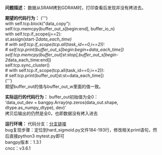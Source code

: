 **问题描述：**
数据从SRAM拷到GDRAM时，打印查看后发现并没有拷进去。

**期望的代码行为：**
(''')\
            with self.tcp.block("data_copy"):\
                self.tcp.memcpy(buffer_out_s[begin:end], buffer_io_n)\
                with self.tcp.if_scope(j==2):\
                    st.assign(start-2*data_each_time)\
                    # with self.tcp.if_scope(tcp.all(task_id==0,i==2)):\
                    #     self.tcp.print(buffer_out_s[begin:begin+data_each_time])\
                    self.tcp.memcpy(buffer_out[st:stop],buffer_out_s[begin-2*data_each_time:end])\
                    self.tcp.sync_cluster()\
                    # with self.tcp.if_scope(tcp.all(task_id==0,i==2)):\
                    #     self.tcp.print(buffer_out[st:st+data_each_time])\
(''')\
期望buffer_out的值与buffer_out_w里面的值一致。

**实际运行的代码行为：**
buffer_out初始值为全0：\
‘data_out_dev = bangpy.Array(np.zeros(data_out.shape, dtype.as_numpy_dtype), dev)’\
拷贝后输出的仍然是全0，也即数据没有拷入进去

**运行环境：**
代码分支：[分支链接](https://github.com/pingmu123/mlu-ops.git)\
bug复现步骤：定位到hard_sigmoid.py文件184-193行，修改相关print语句，然后直接python3 mytest.py即可\
bangpy版本：1.3.1\
cncc：v3.6.1
